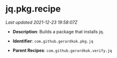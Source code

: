 # jq.pkg.recipe

_Last updated 2021-12-23 19:58:07Z_

- **Description**: Builds a package that installs jq.

- **Identifier**: `com.github.gerardkok.pkg.jq`

- **Parent Recipes**: `com.github.gerardkok.verify.jq`